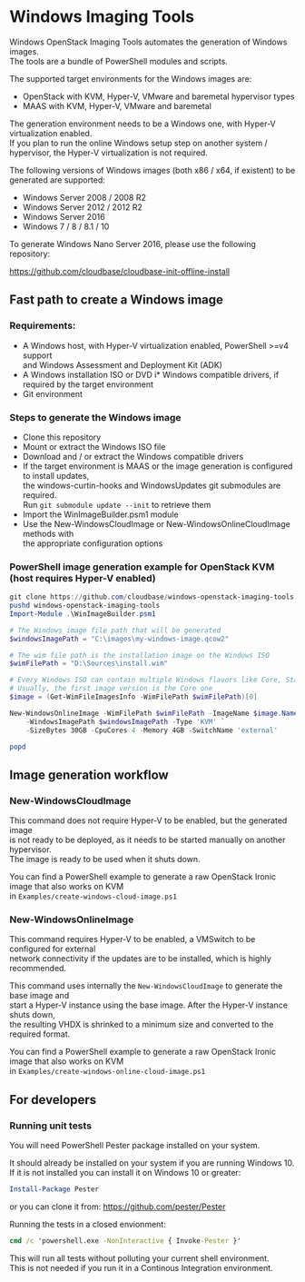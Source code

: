Windows Imaging Tools
===============================
Windows OpenStack Imaging Tools automates the generation of Windows images.<br/>
The tools are a bundle of PowerShell modules and scripts.

The supported target environments for the Windows images are:
* OpenStack with KVM, Hyper-V, VMware and baremetal hypervisor types
* MAAS with KVM, Hyper-V, VMware and baremetal

The generation environment needs to be a Windows one, with Hyper-V virtualization enabled.<br/>
If you plan to run the online Windows setup step on another system / hypervisor, the Hyper-V virtualization is not required.

The following versions of Windows images (both x86 / x64, if existent) to be generated are supported:
* Windows Server 2008 / 2008 R2
* Windows Server 2012 / 2012 R2
* Windows Server 2016 
* Windows 7 / 8 / 8.1 / 10

To generate Windows Nano Server 2016, please use the following repository:

https://github.com/cloudbase/cloudbase-init-offline-install

## Fast path to create a Windows image

### Requirements:

* A Windows host, with Hyper-V virtualization enabled, PowerShell >=v4 support<br/>
and Windows Assessment and Deployment Kit (ADK)
* A Windows installation ISO or DVD
i* Windows compatible drivers, if required by the target environment
* Git environment

### Steps to generate the Windows image
* Clone this repository
* Mount or extract the Windows ISO file
* Download and / or extract the Windows compatible drivers
* If the target environment is MAAS or the image generation is configured to install updates,<br/>
the windows-curtin-hooks and WindowsUpdates git submodules are required.<br/>
Run `git submodule update --init` to retrieve them
* Import the WinImageBuilder.psm1 module
* Use the New-WindowsCloudImage or New-WindowsOnlineCloudImage methods with <br/> the appropriate configuration options

### PowerShell image generation example for OpenStack KVM (host requires Hyper-V enabled)
```powershell
git clone https://github.com/cloudbase/windows-openstack-imaging-tools.git
pushd windows-openstack-imaging-tools
Import-Module .\WinImageBuilder.psm1

# The Windows image file path that will be generated
$windowsImagePath = "C:\images\my-windows-image.qcow2"

# The wim file path is the installation image on the Windows ISO
$wimFilePath = "D:\Sources\install.wim"

# Every Windows ISO can contain multiple Windows flavors like Core, Standard, Datacenter
# Usually, the first image version is the Core one
$image = (Get-WimFileImagesInfo -WimFilePath $wimFilePath)[0]

New-WindowsOnlineImage -WimFilePath $wimFilePath -ImageName $image.Name `
    -WindowsImagePath $windowsImagePath -Type 'KVM' `
    -SizeBytes 30GB -CpuCores 4 -Memory 4GB -SwitchName 'external'

popd

```

## Image generation workflow

### New-WindowsCloudImage

This command does not require Hyper-V to be enabled, but the generated image<br/>
is not ready to be deployed, as it needs to be started manually on another hypervisor.<br/>
The image is ready to be used when it shuts down.

You can find a PowerShell example to generate a raw OpenStack Ironic image that also works on KVM<br/>
in `Examples/create-windows-cloud-image.ps1`

### New-WindowsOnlineImage
This command requires Hyper-V to be enabled, a VMSwitch to be configured for external<br/>
network connectivity if the updates are to be installed, which is highly recommended.

This command uses internally the `New-WindowsCloudImage` to generate the base image and<br/>
start a Hyper-V instance using the base image. After the Hyper-V instance shuts down, <br/>
the resulting VHDX is shrinked to a minimum size and converted to the required format.

You can find a PowerShell example to generate a raw OpenStack Ironic image that also works on KVM<br/>
in `Examples/create-windows-online-cloud-image.ps1`


## For developers

### Running unit tests

You will need PowerShell Pester package installed on your system.

It should already be installed on your system if you are running Windows 10.<br/>
If it is not installed you can install it on Windows 10 or greater:

```powershell
Install-Package Pester
```

or you can clone it from: https://github.com/pester/Pester


Running the tests in a closed envionment:

```cmd
cmd /c 'powershell.exe -NonInteractive { Invoke-Pester }'
```

This will run all tests without polluting your current shell environment. <br/>
This is not needed if you run it in a Continous Integration environment.
